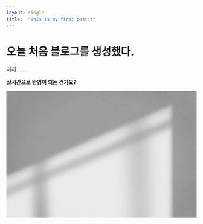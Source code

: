 ```yaml
---
layout: single
title:  "This is my first post!!"
---
```


# 오늘 처음 블로그를 생성했다.

히히........

**실시간으로 반영이 되는 건가요?**



![8fa675d76f928f718a498694ee9b3880](../images/2023-12-20-first/8fa675d76f928f718a498694ee9b3880.jpg)
